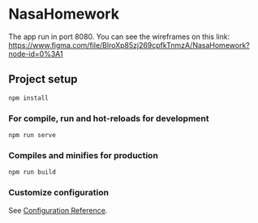 # NasaHomework

The app run in port 8080.
You can see the wireframes on this link: https://www.figma.com/file/BlroXp85zj269cpfkTnmzA/NasaHomework?node-id=0%3A1

## Project setup

```
npm install
```

### For compile, run and hot-reloads for development

```
npm run serve
```

### Compiles and minifies for production

```
npm run build
```

### Customize configuration

See [Configuration Reference](https://cli.vuejs.org/config/).

